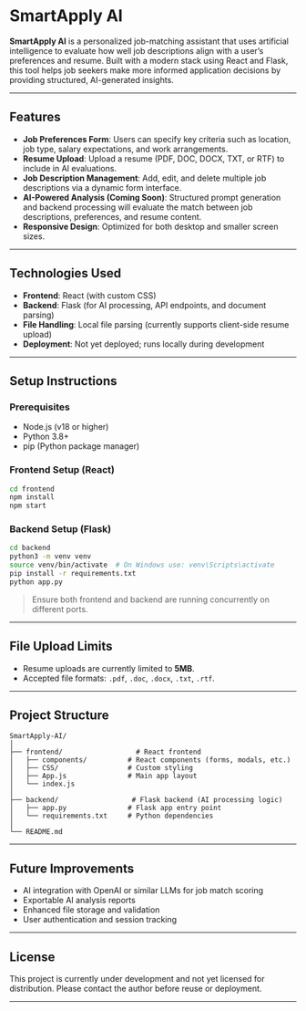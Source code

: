 # SmartApply AI

**SmartApply AI** is a personalized job-matching assistant that uses artificial intelligence to evaluate how well job descriptions align with a user’s preferences and resume. Built with a modern stack using React and Flask, this tool helps job seekers make more informed application decisions by providing structured, AI-generated insights.

---

## Features

- **Job Preferences Form**: Users can specify key criteria such as location, job type, salary expectations, and work arrangements.
- **Resume Upload**: Upload a resume (PDF, DOC, DOCX, TXT, or RTF) to include in AI evaluations.
- **Job Description Management**: Add, edit, and delete multiple job descriptions via a dynamic form interface.
- **AI-Powered Analysis (Coming Soon)**: Structured prompt generation and backend processing will evaluate the match between job descriptions, preferences, and resume content.
- **Responsive Design**: Optimized for both desktop and smaller screen sizes.

---

## Technologies Used

- **Frontend**: React (with custom CSS)
- **Backend**: Flask (for AI processing, API endpoints, and document parsing)
- **File Handling**: Local file parsing (currently supports client-side resume upload)
- **Deployment**: Not yet deployed; runs locally during development

---

## Setup Instructions

### Prerequisites

- Node.js (v18 or higher)
- Python 3.8+
- pip (Python package manager)

### Frontend Setup (React)

```bash
cd frontend
npm install
npm start
```

### Backend Setup (Flask)

```bash
cd backend
python3 -m venv venv
source venv/bin/activate  # On Windows use: venv\Scripts\activate
pip install -r requirements.txt
python app.py
```

> Ensure both frontend and backend are running concurrently on different ports.

---

## File Upload Limits

- Resume uploads are currently limited to **5MB**.
- Accepted file formats: `.pdf`, `.doc`, `.docx`, `.txt`, `.rtf`.

---

## Project Structure

```
SmartApply-AI/
│
├── frontend/                  # React frontend
│   ├── components/          # React components (forms, modals, etc.)
│   ├── CSS/                 # Custom styling
│   ├── App.js               # Main app layout
│   └── index.js
│
├── backend/                  # Flask backend (AI processing logic)
│   ├── app.py               # Flask app entry point
│   └── requirements.txt     # Python dependencies
│
└── README.md
```

---

## Future Improvements

- AI integration with OpenAI or similar LLMs for job match scoring
- Exportable AI analysis reports
- Enhanced file storage and validation
- User authentication and session tracking

---

## License

This project is currently under development and not yet licensed for distribution. Please contact the author before reuse or deployment.

---
